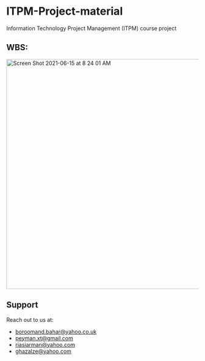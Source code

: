 # ITPM-Project-material
Information Technology Project Management (ITPM) course project

## WBS:
<img width="600" alt="Screen Shot 2021-06-15 at 8 24 01 AM" src="https://user-images.githubusercontent.com/35253872/121991014-0b295e80-cdb4-11eb-9bd8-d75fd8851a3d.png">


## Support
Reach out to us at:
* boroomand.bahar@yahoo.co.uk
* peyman.xt@gmail.com
* riasiarman@yahoo.com
* ghazalze@yahoo.com
